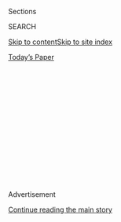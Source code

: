 <div id="app">

<div>

<div>

<div>

<div class="NYTAppHideMasthead css-1q2w90k e1suatyy0">

<div class="section css-ui9rw0 e1suatyy2">

<div class="css-eph4ug er09x8g0">

<div class="css-6n7j50">

</div>

<span class="css-1dv1kvn">Sections</span>

<div class="css-10488qs">

<span class="css-1dv1kvn">SEARCH</span>

</div>

[Skip to content](#site-content)[Skip to site
index](#site-index)

</div>

<div class="css-10698na e1huz5gh0">

</div>

</div>

<div id="masthead-bar-one" class="section hasLinks css-15hmgas e1csuq9d3">

<div class="css-uqyvli e1csuq9d0">

</div>

<div class="css-1uqjmks e1csuq9d1">

</div>

<div class="css-9e9ivx">

[](https://myaccount.nytimes3xbfgragh.onion/auth/login?response_type=cookie&client_id=vi)

</div>

<div class="css-1bvtpon e1csuq9d2">

[Today’s
Paper](https://www.nytimes3xbfgragh.onion/section/todayspaper)

</div>

</div>

</div>

</div>

<div data-aria-hidden="false">

<div id="site-content" data-role="main">

<div>

<div class="css-1aor85t" style="opacity:0.000000001;z-index:-1;visibility:hidden">

<div class="css-1hqnpie">

<div class="css-epjblv">

<span class="css-17xtcya">[Opinion](/section/opinion)</span><span class="css-x15j1o">|</span><span class="css-fwqvlz">Federal
Agents Don’t Need Army
Fatigues</span>

</div>

<div class="css-k008qs">

<div class="css-1iwv8en">

<span class="css-18z7m18"></span>

<div>

</div>

</div>

<span class="css-1n6z4y">https://nyti.ms/3fhzcpM</span>

<div class="css-1705lsu">

<div class="css-4xjgmj">

<div class="css-4skfbu" data-role="toolbar" data-aria-label="Social Media Share buttons, Save button, and Comments Panel with current comment count" data-testid="share-tools">

  - 
  - 
  - 
  - 
    
    <div class="css-6n7j50">
    
    </div>

  - 
  - 

</div>

</div>

</div>

</div>

</div>

</div>

<div id="NYT_TOP_BANNER_REGION" class="css-13pd83m">

</div>

<div id="top-wrapper" class="css-1sy8kpn">

<div id="top-slug" class="css-l9onyx">

Advertisement

</div>

[Continue reading the main
story](#after-top)

<div class="ad top-wrapper" style="text-align:center;height:100%;display:block;min-height:250px">

<div id="top" class="place-ad" data-position="top" data-size-key="top">

</div>

</div>

<div id="after-top">

</div>

</div>

<div>

<div class="css-v5btjw etb61u70">

<div class="css-v05ibm etb61u71">

[Opinion](/section/opinion)

</div>

</div>

<div id="sponsor-wrapper" class="css-1hyfx7x">

<div id="sponsor-slug" class="css-19vbshk">

Supported by

</div>

[Continue reading the main
story](#after-sponsor)

<div id="sponsor" class="ad sponsor-wrapper" style="text-align:center;height:100%;display:block">

</div>

<div id="after-sponsor">

</div>

</div>

<div class="css-186x18t">

</div>

<div class="css-1vkm6nb ehdk2mb0">

# Federal Agents Don’t Need Army Fatigues

</div>

If you’re an officer of the law, dress like one. Leave the soldiering to
soldiers.

<div class="css-18e8msd">

<div class="css-vp77d3 epjyd6m0">

<div class="css-1baulvz">

By [<span class="css-1baulvz last-byline" itemprop="name">The Editorial
Board</span>](https://www.nytimes3xbfgragh.onion/interactive/opinion/editorialboard.html)

<div class="css-8atqhb">

The editorial board is a group of opinion journalists whose views are
informed by expertise, research, debate and certain longstanding ****
[values](https://www.nytimes3xbfgragh.onion/interactive/2018/opinion/editorialboard.html).
It is separate from the newsroom.

</div>

</div>

</div>

  - July 31,
    2020

  - 
    
    <div class="css-4xjgmj">
    
    <div class="css-d8bdto" data-role="toolbar" data-aria-label="Social Media Share buttons, Save button, and Comments Panel with current comment count" data-testid="share-tools">
    
      - 
      - 
      - 
      - 
        
        <div class="css-6n7j50">
        
        </div>
    
      - 
      - 
    
    </div>
    
    </div>

</div>

</div>

<div class="section meteredContent css-1r7ky0e" name="articleBody" itemprop="articleBody">

<div id="30fed_graphic" class="section interactive-content interactive-size-scoop css-1tqs9x0" data-id="100000007267693">

<div class="css-17ih8de interactive-body" data-sourceid="100000007267693">

<div class="military-wrapper">

<div class="person-wrapper">

<div id="g-1_boogaloo-box" class="ai2html">

<div id="g-1_boogaloo-Artboard_1" class="g-artboard" style="max-width: 300px;max-height: 565px" data-aspect-ratio="0.531" data-min-width="0">

<div style="padding: 0 0 188.3333% 0;">

</div>

![](data:image/gif;base64,R0lGODlhCgAKAIAAAB8fHwAAACH5BAEAAAAALAAAAAAKAAoAAAIIhI+py+0PYysAOw==)

<div id="g-ai0-1" class="g-Layer_1 g-aiAbs g-aiPointText" style="top:7.297%;margin-top:-7.2px;left:64.6383%;width:72px;">

Gas
mask

</div>

<div id="g-ai0-2" class="g-Layer_1 g-aiAbs g-aiPointText" style="top:8.0049%;margin-top:-7.2px;left:12.1854%;width:86px;">

Headphones

</div>

<div id="g-ai0-3" class="g-Layer_1 g-aiAbs g-aiPointText" style="top:19.6863%;margin-top:-7.2px;left:69.0907%;width:51px;">

Radio

</div>

<div id="g-ai0-4" class="g-Layer_1 g-aiAbs g-aiPointText" style="top:22.5182%;margin-top:-7.2px;left:4.6647%;width:118px;">

Semiautomatic
rifle

</div>

<div id="g-ai0-5" class="g-Layer_1 g-aiAbs g-aiPointText" style="top:25.881%;margin-top:-7.2px;left:59.5068%;width:130px;">

Holographic
gunsight

</div>

<div id="g-ai0-6" class="g-Layer_1 g-aiAbs g-aiPointText" style="top:35.0846%;margin-top:-7.2px;left:5.2209%;width:102px;">

Spare
30-round

</div>

<div id="g-ai0-7" class="g-Layer_1 g-aiAbs g-aiPointText" style="top:35.158%;margin-top:-6.6px;left:32.4248%;width:25px;">

</div>

<div id="g-ai0-8" class="g-Layer_1 g-aiAbs g-aiPointText" style="top:37.3854%;margin-top:-7.2px;left:9.9717%;width:71px;">

magazine

</div>

<div id="g-ai0-9" class="g-Layer_1 g-aiAbs g-aiPointText" style="top:41.9872%;margin-top:-7.2px;left:76.8962%;width:71px;">

Flashlight

</div>

<div id="g-ai0-10" class="g-Layer_1 g-aiAbs g-aiPointText" style="top:51.3677%;margin-top:-7.2px;left:16.4619%;width:50px;">

Pistol

</div>

<div id="g-ai0-11" class="g-Layer_1 g-aiAbs g-aiPointText" style="top:89.7759%;margin-top:-8.2px;left:50.7526%;margin-left:-70.5px;width:141px;">

‘BOO<span class="g-cstyle0">G</span>A<span class="g-cstyle1">L</span>OO
BO<span class="g-cstyle2">Y’</span>

</div>

<div id="g-ai0-12" class="g-Layer_1 g-aiAbs g-aiPointText" style="top:92.6801%;margin-top:-6.6px;left:78.9688%;width:25px;">

</div>

<div id="g-ai0-13" class="g-Layer_1 g-aiAbs g-aiPointText" style="top:92.964%;margin-top:-8.2px;left:50.7848%;margin-left:-112px;width:224px;">

Anti-government group—often
seen

</div>

<div id="g-ai0-14" class="g-Layer_1 g-aiAbs g-aiPointText" style="top:94.981%;margin-top:-6.6px;left:74.2318%;width:25px;">

</div>

<div id="g-ai0-15" class="g-Layer_1 g-aiAbs g-aiPointText" style="top:95.619%;margin-top:-8.2px;left:50.7048%;margin-left:-85px;width:170px;">

wearing Aloha shirts—at
a

</div>

<div id="g-ai0-16" class="g-Layer_1 g-aiAbs g-aiPointText" style="top:98.4508%;margin-top:-8.2px;left:50.6875%;margin-left:-104.5px;width:209px;">

demonstration in New
Hampshire.

</div>

</div>

</div>

</div>

<div class="person-wrapper">

<div id="g-2_militia-box" class="ai2html">

<div id="g-2_militia-Artboard_1_copy" class="g-artboard" style="max-width: 300px;max-height: 565px" data-aspect-ratio="0.531" data-min-width="0">

<div style="padding: 0 0 188.3333% 0;">

</div>

![](data:image/gif;base64,R0lGODlhCgAKAIAAAB8fHwAAACH5BAEAAAAALAAAAAAKAAoAAAIIhI+py+0PYysAOw==)

<div id="g-ai0-1" class="g-Layer_1 g-aiAbs g-aiPointText" style="top:6.8394%;margin-top:-6.6px;left:93.2673%;width:25px;">

</div>

<div id="g-ai0-2" class="g-Layer_1 g-aiAbs g-aiPointText" style="top:13.6686%;margin-top:-7.2px;left:58.1686%;width:127px;">

Special
Forces-style

</div>

<div id="g-ai0-3" class="g-Layer_1 g-aiAbs g-aiPointText" style="top:15.9695%;margin-top:-7.2px;left:68.1204%;width:57px;">

helmet

</div>

<div id="g-ai0-4" class="g-Layer_1 g-aiAbs g-aiPointText" style="top:32.9607%;margin-top:-7.2px;left:65.3499%;width:102px;">

Spare
30-round

</div>

<div id="g-ai0-5" class="g-Layer_1 g-aiAbs g-aiPointText" style="top:33.0341%;margin-top:-6.6px;left:88.8838%;width:25px;">

</div>

<div id="g-ai0-6" class="g-Layer_1 g-aiAbs g-aiPointText" style="top:35.2616%;margin-top:-7.2px;left:69.2816%;width:76px;">

magazines

</div>

<div id="g-ai0-7" class="g-Layer_1 g-aiAbs g-aiPointText" style="top:38.6244%;margin-top:-7.2px;left:12.0059%;width:51px;">

Radio

</div>

<div id="g-ai0-8" class="g-Layer_1 g-aiAbs g-aiPointText" style="top:49.4208%;margin-top:-7.2px;left:67.9408%;width:97px;">

Tactical
gloves

</div>

<div id="g-ai0-9" class="g-Layer_1 g-aiAbs g-aiPointText" style="top:54.3766%;margin-top:-7.2px;left:57.5342%;width:118px;">

Semiautomatic
rife

</div>

<div id="g-ai0-10" class="g-Layer_1 g-aiAbs g-aiPointText" style="top:54.5536%;margin-top:-7.2px;left:12.4453%;width:50px;">

Pistol

</div>

<div id="g-ai0-11" class="g-Layer_1 g-aiAbs g-aiPointText" style="top:61.6332%;margin-top:-7.2px;left:23.7943%;width:71px;">

Flashlight

</div>

<div id="g-ai0-12" class="g-Layer_1 g-aiAbs g-aiPointText" style="top:89.7759%;margin-top:-8.2px;left:50.6738%;margin-left:-75.5px;width:151px;">

‘MILITI<span class="g-cstyle0">A</span><span class="g-cstyle1">’</span>
MEMBE<span class="g-cstyle2">R</span>

</div>

<div id="g-ai0-13" class="g-Layer_1 g-aiAbs g-aiPointText" style="top:92.4331%;margin-top:-8.2px;left:50.7087%;margin-left:-12.5px;width:25px;">

</div>

<div id="g-ai0-14" class="g-Layer_1 g-aiAbs g-aiPointText" style="top:92.964%;margin-top:-8.2px;left:50.707%;margin-left:-99px;width:198px;">

Self-described “militia”
member

</div>

<div id="g-ai0-15" class="g-Layer_1 g-aiAbs g-aiPointText" style="top:94.734%;margin-top:-8.2px;left:50.7087%;margin-left:-12.5px;width:25px;">

</div>

<div id="g-ai0-16" class="g-Layer_1 g-aiAbs g-aiPointText" style="top:95.7959%;margin-top:-8.2px;left:50.7204%;margin-left:-86px;width:172px;">

during a Black Lives
Matter

</div>

<div id="g-ai0-17" class="g-Layer_1 g-aiAbs g-aiPointText" style="top:98.4508%;margin-top:-8.2px;left:50.6426%;margin-left:-78.5px;width:157px;">

protest in Oakdale,
Calif.

</div>

</div>

</div>

</div>

<div class="person-wrapper">

<div id="g-3_fed-box" class="ai2html">

<div id="g-3_fed-Artboard_1_copy_2" class="g-artboard" style="max-width: 300px;max-height: 565px" data-aspect-ratio="0.531" data-min-width="0">

<div style="padding: 0 0 188.3333% 0;">

</div>

![](data:image/gif;base64,R0lGODlhCgAKAIAAAB8fHwAAACH5BAEAAAAALAAAAAAKAAoAAAIIhI+py+0PYysAOw==)

<div id="g-ai0-1" class="g-Layer_1 g-aiAbs g-aiPointText" style="top:4.6421%;margin-top:-7.2px;left:61.5326%;width:127px;">

Special
Forces-style

</div>

<div id="g-ai0-2" class="g-Layer_1 g-aiAbs g-aiPointText" style="top:6.943%;margin-top:-7.2px;left:71.4847%;width:57px;">

helmet

</div>

<div id="g-ai0-3" class="g-Layer_1 g-aiAbs g-aiPointText" style="top:12.0757%;margin-top:-7.2px;left:63.528%;width:72px;">

Gas
mask

</div>

<div id="g-ai0-4" class="g-Layer_1 g-aiAbs g-aiPointText" style="top:17.3854%;margin-top:-7.2px;left:6.6178%;width:102px;">

Spare
30-round

</div>

<div id="g-ai0-5" class="g-Layer_1 g-aiAbs g-aiPointText" style="top:17.4589%;margin-top:-6.6px;left:28.8177%;width:25px;">

</div>

<div id="g-ai0-6" class="g-Layer_1 g-aiAbs g-aiPointText" style="top:19.6863%;margin-top:-7.2px;left:10.5495%;width:76px;">

magazines

</div>

<div id="g-ai0-7" class="g-Layer_1 g-aiAbs g-aiPointText" style="top:22.8722%;margin-top:-7.2px;left:69.6156%;width:51px;">

Radio

</div>

<div id="g-ai0-8" class="g-Layer_1 g-aiAbs g-aiPointText" style="top:31.5447%;margin-top:-7.2px;left:52.234%;width:130px;">

Holographic
gunsight

</div>

<div id="g-ai0-9" class="g-Layer_1 g-aiAbs g-aiPointText" style="top:38.9784%;margin-top:-7.2px;left:5.6416%;width:97px;">

Tactical
gloves

</div>

<div id="g-ai0-10" class="g-Layer_1 g-aiAbs g-aiPointText" style="top:47.0164%;margin-top:-6.6px;left:85.1536%;width:25px;">

</div>

<div id="g-ai0-11" class="g-Layer_1 g-aiAbs g-aiPointText" style="top:47.297%;margin-top:-7.2px;left:71.4688%;width:84px;">

Aiming
laser

</div>

<div id="g-ai0-12" class="g-Layer_1 g-aiAbs g-aiPointText" style="top:50.1288%;margin-top:-7.2px;left:10.6615%;width:107px;">

Military-style
rife

</div>

<div id="g-ai0-13" class="g-Layer_1 g-aiAbs g-aiPointText" style="top:55.6155%;margin-top:-7.2px;left:77.376%;width:71px;">

Flashlight

</div>

<div id="g-ai0-14" class="g-Layer_1 g-aiAbs g-aiPointText" style="top:89.7759%;margin-top:-8.2px;left:50.863%;margin-left:-67.5px;width:135px;">

FEDERAL<span class="g-cstyle0">
</span><span class="g-cstyle1">A</span>GEN<span class="g-cstyle2">T</span>

</div>

<div id="g-ai0-15" class="g-Layer_1 g-aiAbs g-aiPointText" style="top:92.9641%;margin-top:-8.2px;left:50.7721%;margin-left:-80.5px;width:161px;">

Unmarked federal
agent

</div>

<div id="g-ai0-16" class="g-Layer_1 g-aiAbs g-aiPointText" style="top:92.9641%;margin-top:-8.2px;left:50.7731%;margin-left:-12.5px;width:25px;">

</div>

<div id="g-ai0-17" class="g-Layer_1 g-aiAbs g-aiPointText" style="top:95.7959%;margin-top:-8.2px;left:50.7803%;margin-left:-56px;width:112px;">

in Portland,
Ore.

</div>

</div>

</div>

</div>

<div class="person-wrapper">

<div id="g-4_lockdown-box" class="ai2html">

<div id="g-4_lockdown-Artboard_1_copy_3" class="g-artboard" style="max-width: 300px;max-height: 565px" data-aspect-ratio="0.531" data-min-width="0">

<div style="padding: 0 0 188.3333% 0;">

</div>

![](data:image/gif;base64,R0lGODlhCgAKAIAAAB8fHwAAACH5BAEAAAAALAAAAAAKAAoAAAIIhI+py+0PYysAOw==)

<div id="g-ai0-1" class="g-Layer_1 g-aiAbs g-aiPointText" style="top:17.2085%;margin-top:-7.2px;left:67.9661%;width:51px;">

Radio

</div>

<div id="g-ai0-2" class="g-Layer_1 g-aiAbs g-aiPointText" style="top:27.12%;margin-top:-7.2px;left:11.2334%;width:118px;">

Semiautomatic
rife

</div>

<div id="g-ai0-3" class="g-Layer_1 g-aiAbs g-aiPointText" style="top:47.8279%;margin-top:-7.2px;left:61.9515%;width:102px;">

Spare
30-round

</div>

<div id="g-ai0-4" class="g-Layer_1 g-aiAbs g-aiPointText" style="top:47.9014%;margin-top:-6.6px;left:85.1536%;width:25px;">

</div>

<div id="g-ai0-5" class="g-Layer_1 g-aiAbs g-aiPointText" style="top:50.1288%;margin-top:-7.2px;left:65.8838%;width:76px;">

magazines

</div>

<div id="g-ai0-6" class="g-Layer_1 g-aiAbs g-aiPointText" style="top:89.5989%;margin-top:-8.2px;left:49.515%;margin-left:-114.5px;width:229px;">

anti-lockdown
protester

</div>

<div id="g-ai0-7" class="g-Layer_1 g-aiAbs g-aiPointText" style="top:92.8756%;margin-top:-8.7px;left:27.3955%;width:144px;">

Americans opposed
to

</div>

<div id="g-ai0-8" class="g-Layer_1 g-aiAbs g-aiPointText" style="top:93.0526%;margin-top:-8.7px;left:61.4619%;width:25px;">

</div>

<div id="g-ai0-9" class="g-Layer_1 g-aiAbs g-aiPointText" style="top:95.5305%;margin-top:-8.7px;left:72.3818%;width:25px;">

</div>

<div id="g-ai0-10" class="g-Layer_1 g-aiAbs g-aiPointText" style="top:95.7074%;margin-top:-8.7px;left:16.4837%;width:223px;">

government public health
measures,

</div>

<div id="g-ai0-11" class="g-Layer_1 g-aiAbs g-aiPointText" style="top:98.5393%;margin-top:-8.7px;left:30.5947%;width:122px;">

seen here in Ohio.

</div>

</div>

</div>

</div>

</div>

</div>

Illustration by The New York Times. Photographs from left: Michael
Dwyer/Associated Press; Andy Alfaro/McClatchy; John Rudoff/Sipa, via
Associated Press; Josh Edelson/Agence France-Presse — Getty Images.

</div>

<div class="css-1fanzo5 StoryBodyCompanionColumn">

<div class="css-53u6y8">

Masked men, clad indistinguishably from soldiers, [yanking civilians off
the
street](https://www.nytimes3xbfgragh.onion/2020/07/17/us/politics/federal-agents-portland-arrests.html)
in the dead of night and throwing them into unmarked cars is the modus
operandi of totalitarian regimes — or the stuff of dystopian fiction.

But that’s now the reality in America. In recent weeks, the Department
of Homeland Security has sent hundreds of federal agents into Portland,
Ore., to quell protests over racism and police violence.

The Justice Department and the Oregon governor [appear to have
negotiated](https://www.nytimes3xbfgragh.onion/2020/07/29/us/protests-portland-federal-withdrawal.html?action=click&module=Top%20Stories&pgtype=Homepage)
a withdrawal of those agents. But Bill Barr, the attorney general, told
Congress this week that federal agents would be [headed to other
cities](https://www.nytimes3xbfgragh.onion/reuters/2020/07/29/us/politics/29reuters-global-race-protests.html),
including Cleveland, Milwaukee and Detroit. On Monday, the mayors of
Chicago, Seattle, Portland, Albuquerque, Washington and Kansas City,
Mo., [sent a
letter](https://www.npr.org/sections/live-updates-protests-for-racial-justice/2020/07/27/895904023/mayors-demand-congress-block-trump-from-deploying-federal-agents-to-cities)
to Congress asking for legislation to stop the Trump administration from
deploying federal agents to cities without their consent. Federal agents
should assist local jurisdictions, if they ask. But, at least in the
case of Portland, the conduct of federal officers clearly made a bad
situation worse.

Many of those federal agents aren’t easily recognizable as law
enforcement officials, nor do they act like them. Even the [military is
concerned](https://www.washingtonpost.com/national-security/2020/07/22/cbp-military-camouflage-uniforms/)
about the public confusion sewn into society when heavily armed federal
agents dress like soldiers. All the more reason that the federal agents
on the streets of American cities be required to wear uniforms that
clearly identify themselves and their civilian agency.

</div>

</div>

<div class="css-1fanzo5 StoryBodyCompanionColumn">

<div class="css-53u6y8">

Complicating matters even more for the average American are the other
masked and armed men who have also appeared at public demonstrations in
the United States over the past few months — lockdown protesters,
anti-government activists, white supremacists, self-declared “militias.”
To the unschooled eye, they look remarkably similar, both in the flesh
and in the millions of images flitting around the globe at the speed of
social media.

Camouflage uniforms are intended to conceal a person’s presence and
intentions from an enemy, or hunters from their quarry. But in our
masked and militarized moment, the righteous should make every effort to
publicly stand out from the wicked. The [only
reason](https://taskandpurpose.com/pentagon-run-down/police-military-uniforms-undermines-democracy)
to wear camouflage in an urban setting — be it federal agents or
self-declared militia members — is intimidation.

If officers were easily identifiable, it would be harder for them to get
away with thrashing [unarmed Americans with
nightsticks](https://taskandpurpose.com/news/navy-veteran-christopher-david-interview-portland),
[shattering their
bones](https://www.washingtonpost.com/nation/2020/07/20/christopher-david-portland-protest-video/)
as the camera phones roll.

A new bill, introduced by Representatives Alexandria Ocasio-Cortez of
New York and Eleanor Holmes Norton of Washington, D.C., [would
require](https://ocasio-cortez.house.gov/sites/ocasio-cortez.house.gov/files/documents/OCASNY_076_xml.pdf)
on-duty federal and local law enforcement officers to identify
themselves at all times, by name, agency and badge number. That’s a good
start, but is also insufficient.

</div>

</div>

<div class="css-1fanzo5 StoryBodyCompanionColumn">

<div class="css-53u6y8">

Discarding the woodland camouflage, military-style weaponry and violent
tactics while on urban policing duty in Ohio, Illinois and Wisconsin
would send an even clearer signal that federal agents intend to protect
the peace, not wage a war.

</div>

</div>

<div>

</div>

<div class="css-1fanzo5 StoryBodyCompanionColumn">

<div class="css-53u6y8">

*The Times is committed to publishing* [*a diversity of
letters*](https://www.nytimes3xbfgragh.onion/2019/01/31/opinion/letters/letters-to-editor-new-york-times-women.html)
*to the editor. We’d like to hear what you think about this or any of
our articles. Here are some*
[*tips*](https://help.nytimes3xbfgragh.onion/hc/en-us/articles/115014925288-How-to-submit-a-letter-to-the-editor)*.
And here’s our email:*
[*letters@NYTimes.com*](mailto:letters@NYTimes.com)*.*

*Follow The New York Times Opinion section on*
[*Facebook*](https://www.facebookcorewwwi.onion/nytopinion)*,* [*Twitter
(@NYTopinion)*](http://twitter.com/NYTOpinion) *and*
[*Instagram*](https://www.instagram.com/nytopinion/)*.*

</div>

</div>

</div>

<div>

</div>

<div>

</div>

<div>

</div>

<div>

<div id="bottom-wrapper" class="css-1ede5it">

<div id="bottom-slug" class="css-l9onyx">

Advertisement

</div>

[Continue reading the main
story](#after-bottom)

<div id="bottom" class="ad bottom-wrapper" style="text-align:center;height:100%;display:block;min-height:90px">

</div>

<div id="after-bottom">

</div>

</div>

</div>

</div>

</div>

## Site Index

<div>

</div>

## Site Information Navigation

  - [© <span>2020</span> <span>The New York Times
    Company</span>](https://help.nytimes3xbfgragh.onion/hc/en-us/articles/115014792127-Copyright-notice)

<!-- end list -->

  - [NYTCo](https://www.nytco.com/)
  - [Contact
    Us](https://help.nytimes3xbfgragh.onion/hc/en-us/articles/115015385887-Contact-Us)
  - [Work with us](https://www.nytco.com/careers/)
  - [Advertise](https://nytmediakit.com/)
  - [T Brand Studio](http://www.tbrandstudio.com/)
  - [Your Ad
    Choices](https://www.nytimes3xbfgragh.onion/privacy/cookie-policy#how-do-i-manage-trackers)
  - [Privacy](https://www.nytimes3xbfgragh.onion/privacy)
  - [Terms of
    Service](https://help.nytimes3xbfgragh.onion/hc/en-us/articles/115014893428-Terms-of-service)
  - [Terms of
    Sale](https://help.nytimes3xbfgragh.onion/hc/en-us/articles/115014893968-Terms-of-sale)
  - [Site
    Map](https://spiderbites.nytimes3xbfgragh.onion)
  - [Help](https://help.nytimes3xbfgragh.onion/hc/en-us)
  - [Subscriptions](https://www.nytimes3xbfgragh.onion/subscription?campaignId=37WXW)

</div>

</div>

</div>

</div>
